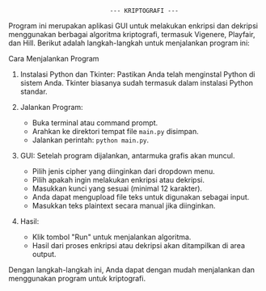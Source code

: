 								--- KRIPTOGRAFI ---

Program ini merupakan aplikasi GUI untuk melakukan enkripsi dan dekripsi menggunakan berbagai algoritma kriptografi, termasuk Vigenere, Playfair, dan Hill. Berikut adalah langkah-langkah untuk menjalankan program ini:

Cara Menjalankan Program
1. Instalasi Python dan Tkinter:
   Pastikan Anda telah menginstal Python di sistem Anda. Tkinter biasanya sudah termasuk dalam instalasi Python standar.

2. Jalankan Program:
   - Buka terminal atau command prompt.
   - Arahkan ke direktori tempat file `main.py` disimpan.
   - Jalankan perintah: `python main.py`.

3. GUI:
   Setelah program dijalankan, antarmuka grafis akan muncul.
   - Pilih jenis cipher yang diinginkan dari dropdown menu.
   - Pilih apakah ingin melakukan enkripsi atau dekripsi.
   - Masukkan kunci yang sesuai (minimal 12 karakter).
   - Anda dapat mengupload file teks untuk digunakan sebagai input.
   - Masukkan teks plaintext secara manual jika diinginkan.

4. Hasil:
   - Klik tombol "Run" untuk menjalankan algoritma.
   - Hasil dari proses enkripsi atau dekripsi akan ditampilkan di area output.

Dengan langkah-langkah ini, Anda dapat dengan mudah menjalankan dan menggunakan program untuk kriptografi.
